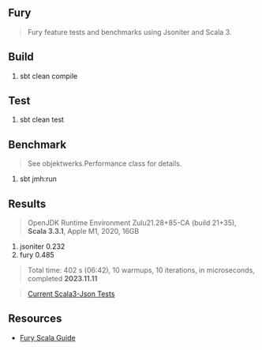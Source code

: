 Fury
----
>Fury feature tests and benchmarks using Jsoniter and Scala 3.

Build
-----
1. sbt clean compile

Test
----
1. sbt clean test

Benchmark
---------
>See objektwerks.Performance class for details.
1. sbt jmh:run

Results
-------
>OpenJDK Runtime Environment Zulu21.28+85-CA (build 21+35), **Scala 3.3.1**, Apple M1, 2020, 16GB
1. jsoniter 0.232
2. fury     0.485
>Total time: 402 s (06:42), 10 warmups, 10 iterations, in microseconds, completed **2023.11.11**

>[Current Scala3-Json Tests](https://github.com/objektwerks/scala3.json)


Resources
---------
* [Fury Scala Guide](https://github.com/alipay/fury/blob/main/docs/guide/scala_guide.md)